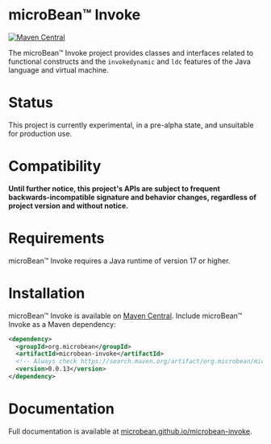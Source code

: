 # microBean™ Invoke

[![Maven Central](https://maven-badges.herokuapp.com/maven-central/org.microbean/microbean-invoke/badge.svg)](https://maven-badges.herokuapp.com/maven-central/org.microbean/microbean-invoke)

The microBean™ Invoke project provides classes and interfaces related
to functional constructs and the `invokedynamic` and `ldc` features of
the Java language and virtual machine.

# Status

This project is currently experimental, in a pre-alpha state, and
unsuitable for production use.

# Compatibility

**Until further notice, this project's APIs are subject to frequent
backwards-incompatible signature and behavior changes, regardless of
project version and without notice.**

# Requirements

microBean™ Invoke requires a Java runtime of version 17 or higher.

# Installation

microBean™ Invoke is available on [Maven
Central](https://search.maven.org/).  Include microBean™ Invoke as a
Maven dependency:

```xml
<dependency>
  <groupId>org.microbean</groupId>
  <artifactId>microbean-invoke</artifactId>
  <!-- Always check https://search.maven.org/artifact/org.microbean/microbean-invoke for up-to-date available versions. -->
  <version>0.0.13</version>
</dependency>
```

# Documentation

Full documentation is available at
[microbean.github.io/microbean-invoke](https://microbean.github.io/microbean-invoke/).
